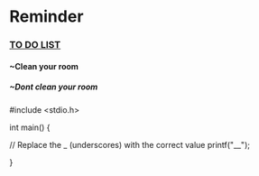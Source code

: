 <html>
<body> 
<h1>Reminder</h1>
<bg color="White",<i><h3><u>TO DO LIST</u></h3></i>
<h4>~Clean your room</h4>
<h5>~Dont clean your room</h5>
</body>
</html>

#include <stdio.h>

int main() {

  // Replace the _ (underscores) with the correct value
  printf("__");

}
